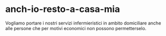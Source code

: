 # anch-io-resto-a-casa-mia
Vogliamo portare i nostri servizi infermieristici in ambito domiciliare anche alle persone che per motivi economici non possono permetterselo.
